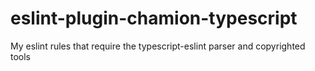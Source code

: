 # eslint-plugin-chamion-typescript
My eslint rules that require the typescript-eslint parser and copyrighted tools
